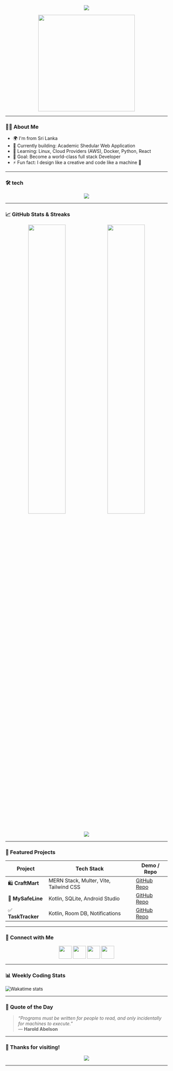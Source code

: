 <!-- Profile Header -->
<p align="center">
  <img src="https://readme-typing-svg.demolab.com/?lines=Hi+There!+👋+I'm+Your+Name;Full+Stack+Developer;MERN+Stack+Specialist;Android+%26+Web+App+Developer&font=Fira%20Code&center=true&width=600&height=45&color=58A6FF&vCenter=true&pause=1000&size=22" />
</p>

<p align="center">
  <img src="https://media.giphy.com/media/qgQUggAC3Pfv687qPC/giphy.gif" width="300" />
</p>

---

### 👨‍💻 About Me

- 🌍 I'm from Sri Lanka
- 🔭 Currently building: Academic Shedular Web Application   
- 🌱 Learning: Linux, Cloud Providers (AWS), Docker, Python, React
- 🎯 Goal: Become a world-class full stack Developer
- ⚡ Fun fact: I design like a creative and code like a machine 🚀

---

### 🛠️ tech

<div align="center">
  <img src="https://skillicons.dev/icons?i=react,nodejs,mongodb,express,js,html,css,tailwind,kotlin,androidstudio,figma,git,github,vite,bootstrap,firebase" />
</div>

---

### 📈 GitHub Stats & Streaks

<p align="center">
  <img src="https://github-readme-stats.vercel.app/api?username=your-github-username&show_icons=true&theme=tokyonight&rank_icon=github&hide_border=true" width="48%" />
  <img src="https://github-readme-streak-stats.herokuapp.com/?user=your-github-username&theme=tokyonight&hide_border=true" width="48%" />
</p>

<p align="center">
  <img src="https://github-profile-summary-cards.vercel.app/api/cards/profile-details?username=your-github-username&theme=tokyonight" />
</p>

---

### 📂 Featured Projects

| Project | Tech Stack | Demo / Repo |
|--------|------------|-------------|
| 🛍️ **CraftMart** | MERN Stack, Multer, Vite, Tailwind CSS | [GitHub Repo](https://github.com/your-github-username/craftmart) |
| 📱 **MySafeLine** | Kotlin, SQLite, Android Studio | [GitHub Repo](https://github.com/your-github-username/mysafeline) |
| ✅ **TaskTracker** | Kotlin, Room DB, Notifications | [GitHub Repo](https://github.com/your-github-username/tasktracker) |

---

### 🔗 Connect with Me

<p align="center">
  <a href="https://github.com/your-github-username"><img src="https://skillicons.dev/icons?i=github" height="40" /></a>
  <a href="https://linkedin.com/in/your-linkedin"><img src="https://skillicons.dev/icons?i=linkedin" height="40" /></a>
  <a href="mailto:your.email@example.com"><img src="https://skillicons.dev/icons?i=gmail" height="40" /></a>
  <a href="https://yourwebsite.com"><img src="https://img.shields.io/badge/Portfolio-%23000000.svg?style=for-the-badge&logo=firefox&logoColor=white" height="40" /></a>
</p>

---

### 📊 Weekly Coding Stats

<!-- Use https://github.com/anuraghazra/github-readme-stats or Wakatime -->
<!-- Requires a Wakatime account if you want live stats -->
<!-- Remove this section if not needed -->

![Wakatime stats](https://github-readme-stats.vercel.app/api/wakatime?username=yourusername&theme=tokyonight)

---

### 🧠 Quote of the Day

> _“Programs must be written for people to read, and only incidentally for machines to execute.”_  
> — **Harold Abelson**

---

### 🙌 Thanks for visiting!

<p align="center">
  <img src="https://visitcount.itsvg.in/api?id=your-github-username&icon=2&color=4" />
</p>

---


